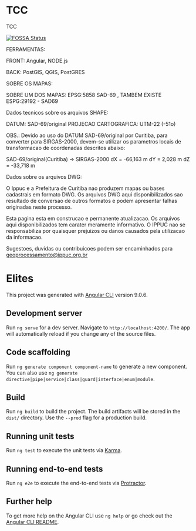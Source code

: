 # TCC

TCC

[![FOSSA Status](https://app.fossa.com/api/projects/git%2Bgithub.com%2FmatheuscruzUTFPR%2Fsimelites-client.svg?type=shield)](https://app.fossa.com/projects/git%2Bgithub.com%2FmatheuscruzUTFPR%2Fsimelites-client?ref=badge_shield)

FERRAMENTAS:

FRONT: Angular, NODE.js

BACK: PostGIS, QGIS, PostGRES


SOBRE OS MAPAS:

SOBRE UM DOS MAPAS: EPSG:5858 SAD-69 , TAMBEM EXISTE ESPG:29192 - SAD69

Dados tecnicos sobre os arquivos SHAPE:

DATUM: SAD-69/original
PROJECAO CARTOGRAFICA: UTM-22 (-51o)

OBS.: Devido ao uso do DATUM SAD-69/original por Curitiba,
para converter para SIRGAS-2000, devem-se utilizar os parametros
locais de transformacao de coordenadas descritos abaixo:

SAD-69/original(Curitiba) -> SIRGAS-2000
dX = -66,163 m
dY = 2,028 m
dZ = -33,718 m

Dados sobre os arquivos DWG:

O Ippuc e a Prefeitura de Curitiba nao produzem mapas ou bases cadastrais em formato DWG. Os arquivos DWG aqui disponibilizados sao
resultado de conversao de outros formatos e podem apresentar falhas originadas neste processo.

Esta pagina esta em construcao e permanente atualizacao.
Os arquivos aqui disponibilizados tem carater meramente informativo.
O IPPUC nao se responsabiliza por quaisquer prejuizos ou danos causados pela utilizacao da informacao.

Sugestoes, duvidas ou contribuicoes podem ser encaminhados para geoprocessamento@ippuc.org.br

# Elites

This project was generated with [Angular CLI](https://github.com/angular/angular-cli) version 9.0.6.

## Development server

Run `ng serve` for a dev server. Navigate to `http://localhost:4200/`. The app will automatically reload if you change any of the source files.

## Code scaffolding

Run `ng generate component component-name` to generate a new component. You can also use `ng generate directive|pipe|service|class|guard|interface|enum|module`.

## Build

Run `ng build` to build the project. The build artifacts will be stored in the `dist/` directory. Use the `--prod` flag for a production build.

## Running unit tests

Run `ng test` to execute the unit tests via [Karma](https://karma-runner.github.io).

## Running end-to-end tests

Run `ng e2e` to execute the end-to-end tests via [Protractor](http://www.protractortest.org/).

## Further help

To get more help on the Angular CLI use `ng help` or go check out the [Angular CLI README](https://github.com/angular/angular-cli/blob/master/README.md).
